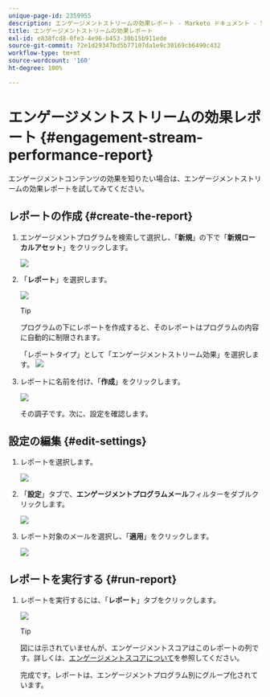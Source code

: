 ```yaml
---
unique-page-id: 2359955
description: エンゲージメントストリームの効果レポート - Marketo ドキュメント - 製品ドキュメント
title: エンゲージメントストリームの効果レポート
exl-id: e838fcd8-0fe3-4e96-b453-30b15b911ede
source-git-commit: 72e1d29347bd5b77107da1e9c30169cb6490c432
workflow-type: tm+mt
source-wordcount: '160'
ht-degree: 100%

---
```


# エンゲージメントストリームの効果レポート {#engagement-stream-performance-report}

エンゲージメントコンテンツの効果を知りたい場合は、エンゲージメントストリームの効果レポートを試してみてください。

## レポートの作成 {#create-the-report}

1. エンゲージメントプログラムを検索して選択し、「**新規**」の下で「**新規ローカルアセット**」をクリックします。

   ![](assets/localassetnutring.jpg)

1. 「**レポート**」を選択します。

   ![](assets/image2014-9-15-18-3a23-3a59.png)

   >[!TIP]
   >
   >プログラムの下にレポートを作成すると、そのレポートはプログラムの内容に自動的に制限されます。

   「レポートタイプ」として「エンゲージメントストリーム効果」を選択します。
   ![](assets/engagementreportchoose.png)

1. レポートに名前を付け、「**作成**」をクリックします。

   ![](assets/image2014-9-15-18-3a24-3a23.png)

   その調子です。次に、設定を確認します。

## 設定の編集 {#edit-settings}

1. レポートを選択します。

   ![](assets/engagementperformancereport.jpg)

1. 「**設定**」タブで、**エンゲージメントプログラムメール**&#x200B;フィルターをダブルクリックします。

   ![](assets/image2014-9-15-18-3a25-3a4.png)

1. レポート対象のメールを選択し、「**適用**」をクリックします。

   ![](assets/engagementfilter.jpg)

## レポートを実行する {#run-report}

1. レポートを実行するには、「**レポート**」タブをクリックします。

   ![](assets/image2014-9-15-18-3a25-3a15.png)

   >[!TIP]
   >
   >図には示されていませんが、エンゲージメントスコアはこのレポートの列です。詳しくは、[エンゲージメントスコアについて](/help/marketo/product-docs/email-marketing/drip-nurturing/reports-and-notifications/understanding-the-engagement-score.md)を参照してください。

   完成です。レポートは、エンゲージメントプログラム別にグループ化されています。
